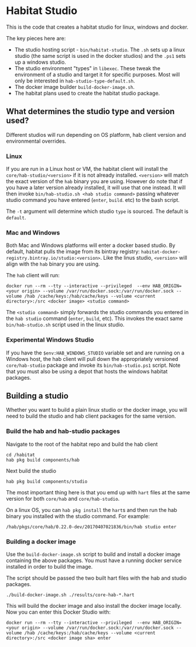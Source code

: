 # Habitat Studio

This is the code that creates a habitat studio for linux, windows and docker.

The key pieces here are:

* The studio hosting script - `bin/habitat-studio`. The `.sh` sets up a linux studio (the same script is used in the docker studios) and the `.ps1` sets up a windows studio.
* The studio environment "types" in `libexec`. These tweak the environment of a studio and target it for specific purposes. Most will only be interested in `hab-studio-type-default.sh`.
* The docker image builder `build-docker-image.sh`.
* The habitat plans used to create the habitat studio package.

## What determines the studio type and version used?

Different studios will run depending on OS platform, hab client version and environmental overrides.

### Linux

If you are run in a Linux host or VM, the habitat client will install the `core/hab-studio/<version>` if it is not already installed. `<version>` will match the exact version of the `hab` binary you are using. However do note that if you have a later version already installed, it will use that one instead. It will then invoke `bin/hab-studio.sh <hab studio command>` passing whatever studio command you have entered (`enter`, `build`. etc) to the bash script.

The `-t` argument will determine which studio `type` is sourced. The default is `default`.

### Mac and Windows

Both Mac and Windows platforms will enter a docker based studio. By default, habitat pulls the image from its bintray registry: `habitat-docker-registry.bintray.io/studio:<version>`. Like the linus studio, `<version>` will align with the `hab` binary you are using.

The `hab` client will run:

```
docker run --rm --tty --interactive --privileged  --env HAB_ORIGIN=<your origin> --volume /var/run/docker.sock:/var/run/docker.sock --volume /hab /cache/keys:/hab/cache/keys --volume <current directory>:/src <docker image> <studio command>
```

The `<studio command>` simply forwards the studio commands you entered in the `hab studio` command (`enter`, `build`, etc). This invokes the exact same `bin/hab-studio.sh` script used in the linux studio.

### Experimental Windows Studio

If you have the `$env:HAB_WINDOWS_STUDIO` variable set and are running on a Windows host, the hab client will pull down the appropriately versioned `core/hab-studio` package and invoke its `bin/hab-studio.ps1` script. Note that you must also be using a depot that hosts the windows habitat packages.

## Building a studio

Whether you want to build a plain linux studio or the docker image, you will need to build the studio and hab client packages for the same version.

### Build the hab and hab-studio packages

Navigate to the root of the habitat repo and build the hab client

```
cd /habitat
hab pkg build components/hab
```

Next build the studio

```
hab pkg build components/studio
```

The most important thing here is that you emd up with `hart` files at the same version for both `core/hab` and `core/hab-studio`.

On a linux OS, you can `hab pkg install` the `hart`s and then run the hab binary you installed with the studio command. For example:

```
/hab/pkgs/core/hab/0.22.0-dev/20170407021836/bin/hab studio enter
```

### Building a docker image

Use the `build-docker-image.sh` script to build and install a docker image containing the above packages. You must have a running docker service installed in order to build the image.

The script should be passed the two built hart files with the hab and studio packages.

```
./build-docker-image.sh ./results/core-hab-*.hart
```

This will build the docker image and also install the docker image locally. Now you can enter this Docker Studio with:

```
docker run --rm --tty --interactive --privileged  --env HAB_ORIGIN=<your origin> --volume /var/run/docker.sock:/var/run/docker.sock --volume /hab /cache/keys:/hab/cache/keys --volume <current directory>:/src <docker image sha> enter
```
